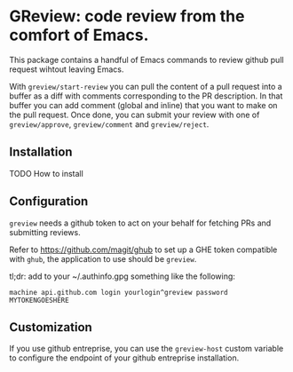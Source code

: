 # GReview: code review from the comfort of Emacs.

This package contains a handful of Emacs commands to review github pull request
wihtout leaving Emacs.

With `greview/start-review` you can pull the content of a pull request into a
buffer as a diff with comments corresponding to the PR description.
In that buffer you can add comment (global and inline) that you want to make on
the pull request. Once done, you can submit your review with one of
`greview/approve`, `greview/comment` and `greview/reject`.

## Installation

TODO How to install

## Configuration

`greview` needs a github token to act on your behalf for fetching PRs and
submitting reviews.

Refer to https://github.com/magit/ghub to set up a GHE token compatible with
`ghub`, the application to use should be `greview`.

tl;dr: add to your ~/.authinfo.gpg something like the following:

```
machine api.github.com login yourlogin^greview password MYTOKENGOESHERE
```

## Customization

If you use github entreprise, you can use the `greview-host` custom variable to
configure the endpoint of your github entreprise installation.
